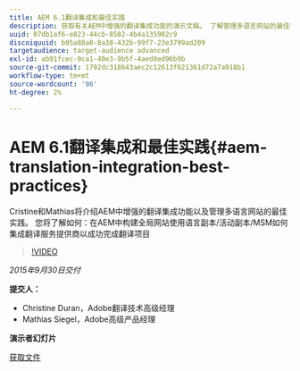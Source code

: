 ```yaml
---
title: AEM 6.1翻译集成和最佳实践
description: 获取有关AEM中增强的翻译集成功能的演示文稿。 了解管理多语言网站的最佳实践。
uuid: 07db1af6-e823-44cb-8502-4b4a135902c9
discoiquuid: b05a88a0-8a38-432b-99f7-23e3799ad209
targetaudience: target-audience advanced
exl-id: ab91fcec-9ca1-40e3-9b5f-4aed8ed96b9b
source-git-commit: 1792dc318643aec2c12613f621361d72a7a918b1
workflow-type: tm+mt
source-wordcount: '96'
ht-degree: 2%

---
```


# AEM 6.1翻译集成和最佳实践{#aem-translation-integration-best-practices}

Cristine和Mathias将介绍AEM中增强的翻译集成功能以及管理多语言网站的最佳实践。 您将了解如何：在AEM中构建全局网站使用语言副本/活动副本/MSM如何集成翻译服务提供商以成功完成翻译项目

>[!VIDEO](https://video.tv.adobe.com/v/19371/?quality=9)

*2015年9月30日交付*

**提交人：**

* Christine Duran，Adobe翻译技术高级经理
* Mathias Siegel，Adobe高级产品经理

**演示者幻灯片**

[获取文件](assets/09302015-aem-gems-translation-integration-and-best-practices.pdf)

<!--
[Get back to the Overview](https://helpx.adobe.com/experience-manager/kt/eseminars/gems/aem-index.html)
-->

